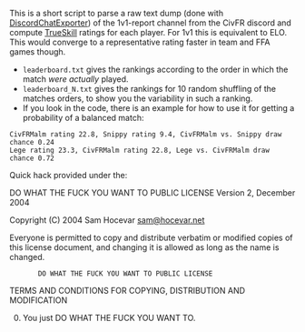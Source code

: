 This is a short script to parse a raw text dump (done with [DiscordChatExporter](https://github.com/Tyrrrz/DiscordChatExporter)) of the 1v1-report channel from the CivFR discord and compute [TrueSkill](https://en.wikipedia.org/wiki/TrueSkill) ratings for each player. For 1v1 this is equivalent to ELO. This would converge to a representative rating faster in team and FFA games though.

* `leaderboard.txt` gives the rankings according to the order in which the match _were actually_ played.
* `leaderboard_N.txt` gives the rankings for 10 random shuffling of the matches orders, to show you the variability in such a ranking.
* If you look in the code, there is an example for how to use it for getting a probability of a balanced match:
```
CivFRMalm rating 22.8, Snippy rating 9.4, CivFRMalm vs. Snippy draw chance 0.24
Lege rating 23.3, CivFRMalm rating 22.8, Lege vs. CivFRMalm draw chance 0.72
```

Quick hack provided under the:

DO WHAT THE FUCK YOU WANT TO PUBLIC LICENSE
                   Version 2, December 2004
 
Copyright (C) 2004 Sam Hocevar <sam@hocevar.net>

Everyone is permitted to copy and distribute verbatim or modified
copies of this license document, and changing it is allowed as long
as the name is changed.
 
           DO WHAT THE FUCK YOU WANT TO PUBLIC LICENSE
  TERMS AND CONDITIONS FOR COPYING, DISTRIBUTION AND MODIFICATION

 0. You just DO WHAT THE FUCK YOU WANT TO.
